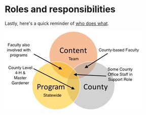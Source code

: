 # Roles and responsibilities

Lastly, here's a quick reminder of [who does what](https://oregonstate.box.com/s/wc44xbt1zmsvl24w6z59fuoni1v2oxqf).

![Roles and Responsibilities Venn Diagram](images/content-team-venn-diagram.png)

